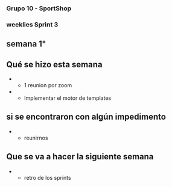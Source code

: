 ### Grupo 10 - SportShop

### weeklies Sprint 3

## semana 1°

## Qué se hizo esta semana

- - 1 reunion por zoom
- - Implementar el motor de templates

## si se encontraron con algún impedimento

- - reunirnos

## Que se va a hacer la siguiente semana

- - retro de los sprints
